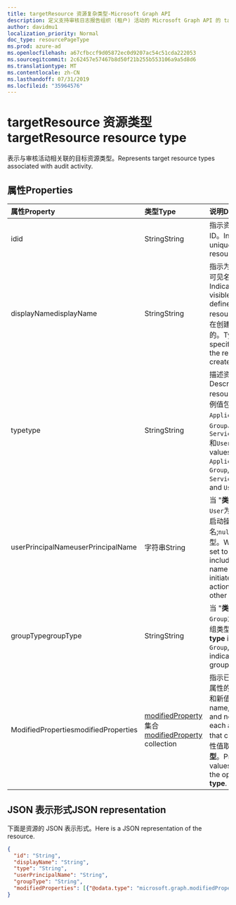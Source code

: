 ```yaml
---
title: targetResource 资源复杂类型-Microsoft Graph API
description: 定义支持审核日志报告组织 (租户) 活动的 Microsoft Graph API 的 targetResource 实体资源复杂类型。
author: davidmu1
localization_priority: Normal
doc_type: resourcePageType
ms.prod: azure-ad
ms.openlocfilehash: a67cfbccf9d05872ec0d9207ac54c51cda222053
ms.sourcegitcommit: 2c62457e57467b8d50f21b255b553106a9a5d8d6
ms.translationtype: MT
ms.contentlocale: zh-CN
ms.lasthandoff: 07/31/2019
ms.locfileid: "35964576"
---
```

# <a name="targetresource-resource-type"></a><span data-ttu-id="b6258-103">targetResource 资源类型</span><span class="sxs-lookup"><span data-stu-id="b6258-103">targetResource resource type</span></span>

<span data-ttu-id="b6258-104">表示与审核活动相关联的目标资源类型。</span><span class="sxs-lookup"><span data-stu-id="b6258-104">Represents target resource types associated with audit activity.</span></span> 


## <a name="properties"></a><span data-ttu-id="b6258-105">属性</span><span class="sxs-lookup"><span data-stu-id="b6258-105">Properties</span></span>

| <span data-ttu-id="b6258-106">属性</span><span class="sxs-lookup"><span data-stu-id="b6258-106">Property</span></span>     | <span data-ttu-id="b6258-107">类型</span><span class="sxs-lookup"><span data-stu-id="b6258-107">Type</span></span>   |<span data-ttu-id="b6258-108">说明</span><span class="sxs-lookup"><span data-stu-id="b6258-108">Description</span></span>|
|:---------------|:--------|:----------|
|<span data-ttu-id="b6258-109">id</span><span class="sxs-lookup"><span data-stu-id="b6258-109">id</span></span>|<span data-ttu-id="b6258-110">String</span><span class="sxs-lookup"><span data-stu-id="b6258-110">String</span></span>|<span data-ttu-id="b6258-111">指示资源的唯一 ID。</span><span class="sxs-lookup"><span data-stu-id="b6258-111">Indicates the unique ID of the resource.</span></span>|
|<span data-ttu-id="b6258-112">displayName</span><span class="sxs-lookup"><span data-stu-id="b6258-112">displayName</span></span>|<span data-ttu-id="b6258-113">String</span><span class="sxs-lookup"><span data-stu-id="b6258-113">String</span></span>|<span data-ttu-id="b6258-114">指示为资源定义的可见名称。</span><span class="sxs-lookup"><span data-stu-id="b6258-114">Indicates the visible name defined for the resource.</span></span> <span data-ttu-id="b6258-115">通常是在创建资源时指定的。</span><span class="sxs-lookup"><span data-stu-id="b6258-115">Typically specified when the resource is created.</span></span>|
|<span data-ttu-id="b6258-116">type</span><span class="sxs-lookup"><span data-stu-id="b6258-116">type</span></span>|<span data-ttu-id="b6258-117">String</span><span class="sxs-lookup"><span data-stu-id="b6258-117">String</span></span>|<span data-ttu-id="b6258-118">描述资源类型。</span><span class="sxs-lookup"><span data-stu-id="b6258-118">Describes the resource type.</span></span>  <span data-ttu-id="b6258-119">示例值包括`Application`、 `Group`、 `ServicePrincipal`和`User`。</span><span class="sxs-lookup"><span data-stu-id="b6258-119">Example values include `Application`, `Group`, `ServicePrincipal`, and `User`.</span></span>|
|<span data-ttu-id="b6258-120">userPrincipalName</span><span class="sxs-lookup"><span data-stu-id="b6258-120">userPrincipalName</span></span>|<span data-ttu-id="b6258-121">字符串</span><span class="sxs-lookup"><span data-stu-id="b6258-121">String</span></span>|<span data-ttu-id="b6258-122">当 "**类型**" 设置`User`为时, 这包括启动操作的用户名;`null`对于其他类型。</span><span class="sxs-lookup"><span data-stu-id="b6258-122">When **type** is set to `User`, this includes the user name that initiated the action; `null` for other types.</span></span>|
|<span data-ttu-id="b6258-123">groupType</span><span class="sxs-lookup"><span data-stu-id="b6258-123">groupType</span></span>|<span data-ttu-id="b6258-124">String</span><span class="sxs-lookup"><span data-stu-id="b6258-124">String</span></span>|<span data-ttu-id="b6258-125">当 "**类型**" 设置`Group`为时, 这表示组类型。</span><span class="sxs-lookup"><span data-stu-id="b6258-125">When **type** is set to `Group`, this indicates the group type.</span></span>|
|<span data-ttu-id="b6258-126">ModifiedProperties</span><span class="sxs-lookup"><span data-stu-id="b6258-126">modifiedProperties</span></span>|<span data-ttu-id="b6258-127">[modifiedProperty](modifiedproperty.md)集合</span><span class="sxs-lookup"><span data-stu-id="b6258-127">[modifiedProperty](modifiedproperty.md) collection</span></span>|<span data-ttu-id="b6258-128">指示已更改的每个属性的名称、旧值和新值。</span><span class="sxs-lookup"><span data-stu-id="b6258-128">Indicates name, old value and new value of each attribute that changed.</span></span> <span data-ttu-id="b6258-129">属性值取决于操作**类型**。</span><span class="sxs-lookup"><span data-stu-id="b6258-129">Property values depend on the operation **type**.</span></span>|

## <a name="json-representation"></a><span data-ttu-id="b6258-130">JSON 表示形式</span><span class="sxs-lookup"><span data-stu-id="b6258-130">JSON representation</span></span>

<span data-ttu-id="b6258-131">下面是资源的 JSON 表示形式。</span><span class="sxs-lookup"><span data-stu-id="b6258-131">Here is a JSON representation of the resource.</span></span>

<!-- {
  "blockType": "resource",
  "optionalProperties": [

  ],
  "@odata.type": "microsoft.graph.targetResource"
}-->

```json
{
  "id": "String",
  "displayName": "String",
  "type": "String",
  "userPrincipalName": "String",
  "groupType": "String", 
  "modifiedProperties": [{"@odata.type": "microsoft.graph.modifiedProperty"}]
}

```


<!-- uuid: 8fcb5dbc-d5aa-4681-8e31-b001d5168d79
2015-10-25 14:57:30 UTC -->
<!-- {
  "type": "#page.annotation",
  "description": "targetResource resource",
  "keywords": "",
  "section": "documentation",
  "tocPath": ""
}-->
